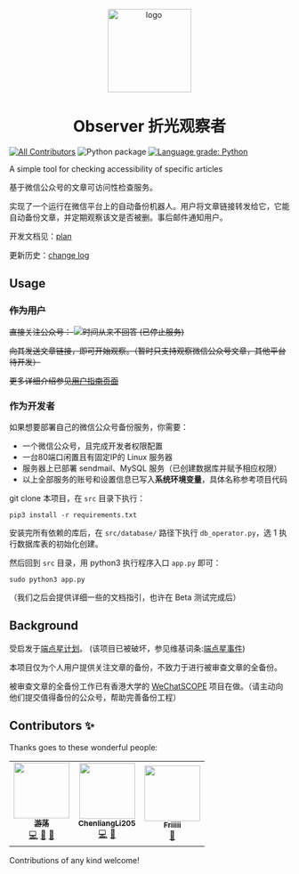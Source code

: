 <p align="center">
  <img alt="logo" src="./img/logo.jpg" width="150px" />
  <h1 align="center">Observer 折光观察者</h1>
</p>

<!-- ALL-CONTRIBUTORS-BADGE:START - Do not remove or modify this section -->
[![All Contributors](https://img.shields.io/badge/all_contributors-3-orange.svg)](#contributors)
![Python package](https://github.com/MamaShip/Observer/workflows/Python%20package/badge.svg)
[![Language grade: Python](https://img.shields.io/lgtm/grade/python/g/MamaShip/Observer.svg?logo=lgtm&logoWidth=18)](https://lgtm.com/projects/g/MamaShip/Observer/context:python)
<!-- ALL-CONTRIBUTORS-BADGE:END -->

A simple tool for checking accessibility of specific articles

基于微信公众号的文章可访问性检查服务。

实现了一个运行在微信平台上的自动备份机器人。用户将文章链接转发给它，它能自动备份文章，并定期观察该文是否被删。事后邮件通知用户。

开发文档见：[plan](dev_docs/plan.md)

更新历史：[change log](CHANGELOG.md)
## Usage
### ~~作为用户~~
~~直接关注公众号：
![时间从来不回答](src/static/qrcode.jpg) (已停止服务)~~

~~向其发送文章链接，即可开始观察。（暂时只支持观察微信公众号文章，其他平台待开发）~~

~~更多详细介绍参见[用户指南页面](http://wx.twisted-meadows.com/)~~

### 作为开发者
如果想要部署自己的微信公众号备份服务，你需要：
* 一个微信公众号，且完成开发者权限配置
* 一台80端口闲置且有固定IP的 Linux 服务器
* 服务器上已部署 sendmail、MySQL 服务（已创建数据库并赋予相应权限）
* 以上全部服务的账号和设置信息已写入**系统环境变量**，具体名称参考项目代码

git clone 本项目，在 `src` 目录下执行：

`pip3 install -r requirements.txt`

安装完所有依赖的库后，在 `src/database/` 路径下执行 `db_operator.py`，选 1 执行数据库表的初始化创建。

然后回到 `src` 目录，用 python3 执行程序入口 `app.py` 即可：

`sudo python3 app.py`

（我们之后会提供详细一些的文档指引，也许在 Beta 测试完成后）

## Background

受启发于[端点星计划](https://github.com/Terminus2049/Terminus2049.github.io)。
(该项目已被破坏，参见维基词条:[端点星事件](https://zh.wikipedia.org/wiki/%E7%AB%AF%E7%82%B9%E6%98%9F%E4%BA%8B%E4%BB%B6))

本项目仅为个人用户提供关注文章的备份，不致力于进行被审查文章的全备份。

被审查文章的全备份工作已有香港大学的 [WeChatSCOPE](https://wechatscope.jmsc.hku.hk/) 项目在做。（请主动向他们提交值得备份的公众号，帮助完善备份工程）

## Contributors ✨

Thanks goes to these wonderful people:

<!-- ALL-CONTRIBUTORS-LIST:START - Do not remove or modify this section -->
<!-- prettier-ignore-start -->
<!-- markdownlint-disable -->
<table>
  <tr>
    <td align="center"><a href="http://www.twisted-meadows.com"><img src="https://avatars3.githubusercontent.com/u/7104870?v=4" width="100px;" alt=""/><br /><sub><b>游荡</b></sub></a><br /><a href="https://github.com/MamaShip/Observer/commits?author=MamaShip" title="Code">💻</a> <a href="https://github.com/MamaShip/Observer/commits?author=MamaShip" title="Documentation">📖</a> <a href="#maintenance-MamaShip" title="Maintenance">🚧</a></td>
    <td align="center"><a href="https://github.com/ChenliangLi205"><img src="https://avatars2.githubusercontent.com/u/33442091?v=4" width="100px;" alt=""/><br /><sub><b>ChenliangLi205</b></sub></a><br /><a href="https://github.com/MamaShip/Observer/commits?author=ChenliangLi205" title="Code">💻</a> <a href="#maintenance-ChenliangLi205" title="Maintenance">🚧</a></td>
    <td align="center"><a href="https://github.com/Friiiii"><img src="https://avatars2.githubusercontent.com/u/66207271?v=4" width="100px;" alt=""/><br /><sub><b>Friiiii</b></sub></a><br /><a href="#design-Friiiii" title="Design">🎨</a></td>
  </tr>
</table>

<!-- markdownlint-enable -->
<!-- prettier-ignore-end -->
<!-- ALL-CONTRIBUTORS-LIST:END -->

Contributions of any kind welcome!

